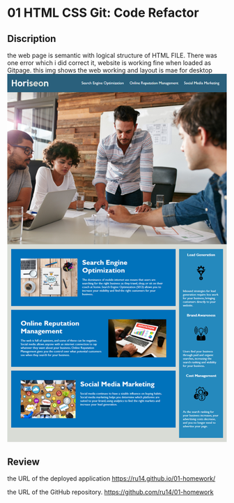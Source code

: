 # 01 HTML CSS Git: Code Refactor

## Discription
the web page is semantic with logical structure of HTML FILE. 
There was one error which i did correct it, website is working fine when loaded as Gitpage.
this img shows the web working and layout is mae for desktop
![code refactor demo](./assets/images/01-html-css-git-homework-demo.png)


## Review

the URL of the deployed application
https://ru14.github.io/01-homework/

the URL of the GitHub repository.
https://github.com/ru14/01-homework
